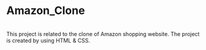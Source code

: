 # Amazon_Clone
<i class="fa-brands fa-amazon"></i>
<br>
This project is related to the clone of Amazon shopping website.
The project is created by using HTML & CSS.
